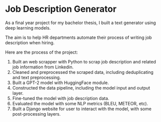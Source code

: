 # Job Description Generator

As a final year project for my bachelor thesis, I built a text generator using deep learning models.

The aim is to help HR departments automate their process of writing job description when hiring.

Here are the process of the project:
1) Built an web scrapper with Python to scrap job description and related job information from Linkedin.
2) Cleaned and preprocessed the scraped data, including deduplicating and text preprocessing.
3) Built a GPT-2 model with HuggingFace module.
4) Constructed the data pipeline, including the model input and output layer.
5) Fine-tuned the model with job description data.
6) Evaluated the model with some NLP metrics (BLEU, METEOR, etc).
7) Built a Django website for user to interact with the model, with some post-processing layers.
